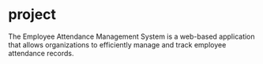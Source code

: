 # project
The Employee Attendance Management System is a web-based application that allows organizations to efficiently manage and track employee attendance records.
